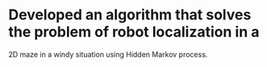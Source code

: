 # Developed an algorithm that solves the problem of robot localization in a
2D maze in a windy situation using Hidden Markov process.
